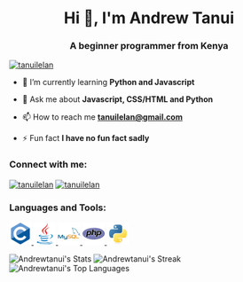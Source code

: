 <h1 align="center">Hi 👋, I'm Andrew Tanui</h1>
<h3 align="center">A beginner programmer from Kenya</h3>

<p align="left"> <a href="https://twitter.com/tanuilelan" target="blank"><img src="https://img.shields.io/twitter/follow/tanuilelan?logo=twitter&style=for-the-badge" alt="tanuilelan" /></a> </p>

- 🌱 I’m currently learning **Python and Javascript**

- 💬 Ask me about **Javascript, CSS/HTML and Python**

- 📫 How to reach me **tanuilelan@gmail.com**

- ⚡ Fun fact **I have no fun fact sadly**

<h3 align="left">Connect with me:</h3>
<p align="left">
<a href="https://twitter.com/tanuilelan" target="blank"><img align="center" src="https://raw.githubusercontent.com/rahuldkjain/github-profile-readme-generator/master/src/images/icons/Social/twitter.svg" alt="tanuilelan" height="30" width="40" /></a>
<a href="https://instagram.com/tanuilelan" target="blank"><img align="center" src="https://raw.githubusercontent.com/rahuldkjain/github-profile-readme-generator/master/src/images/icons/Social/instagram.svg" alt="tanuilelan" height="30" width="40" /></a>
</p>

<h3 align="left">Languages and Tools:</h3>
<p align="left"> <a href="https://www.cprogramming.com/" target="_blank" rel="noreferrer"> <img src="https://raw.githubusercontent.com/devicons/devicon/master/icons/c/c-original.svg" alt="c" width="40" height="40"/> </a> <a href="https://www.java.com" target="_blank" rel="noreferrer"> <img src="https://raw.githubusercontent.com/devicons/devicon/master/icons/java/java-original.svg" alt="java" width="40" height="40"/> </a> <a href="https://www.mysql.com/" target="_blank" rel="noreferrer"> <img src="https://raw.githubusercontent.com/devicons/devicon/master/icons/mysql/mysql-original-wordmark.svg" alt="mysql" width="40" height="40"/> </a> <a href="https://www.php.net" target="_blank" rel="noreferrer"> <img src="https://raw.githubusercontent.com/devicons/devicon/master/icons/php/php-original.svg" alt="php" width="40" height="40"/> </a> <a href="https://www.python.org" target="_blank" rel="noreferrer"> <img src="https://raw.githubusercontent.com/devicons/devicon/master/icons/python/python-original.svg" alt="python" width="40" height="40"/> </a> </p>

![Andrewtanui's Stats](https://github-readme-stats.vercel.app/api?username=Andrewtanui&theme=vue-dark&show_icons=true&hide_border=true&count_private=true)
![Andrewtanui's Streak](https://github-readme-streak-stats.herokuapp.com/?user=Andrewtanui&theme=vue-dark&hide_border=true)
![Andrewtanui's Top Languages](https://github-readme-stats.vercel.app/api/top-langs/?username=Andrewtanui&theme=vue-dark&show_icons=true&hide_border=true&layout=compact)
